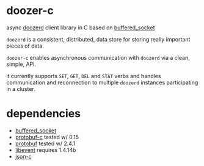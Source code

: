 doozer-c
========

async [doozerd](http://github.com/ha/doozerd) client library in C based on [buffered_socket](http://github.com/bitly/simplehttp/tree/master/buffered_socket)

`doozerd` is a consistent, distributed, data store for storing really important pieces of data.

`doozer-c` enables asynchronous communication with `doozerd` via a clean, simple, API.

it currently supports `SET`, `GET`, `DEL` and `STAT` verbs and handles communication and reconnection 
to multiple `doozerd` instances participating in a cluster.

dependencies
============

 * [buffered_socket](http://github.com/bitly/simplehttp/tree/master/buffered_socket)
 * [protobuf-c](http://code.google.com/p/protobuf-c/) tested w/ 0.15
 * [protobuf](http://code.google.com/p/protobuf/) tested w/ 2.4.1
 * [libevent](http://www.monkey.org/~provos/libevent/) requires 1.4.14b
 * [json-c](http://oss.metaparadigm.com/json-c/)
